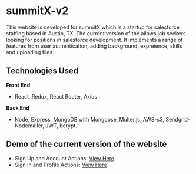 # summitX-v2

This website is developed for summitX which is a startup for salesforce staffing based in Austin, TX. The current version of the allows job seekers looking for positions in salesforce development. It implements a range of features from user authentication, adding background, expreience, skills and uploading files.  

## Technologies Used

**Front End**
- React, Redux, React Router, Axios

**Back End**
- Node, Express, MongoDB with Mongoose, Multer.js, AWS-s3, Sendgrid-Nodemailer, JWT, bcrypt.

## Demo of the current version of the website

- Sign Up and Account Actions: [View Here](https://drive.google.com/file/d/19OBJ70rAGlrYVYg3bSfZx2l-YpjBYgHe/view?usp=sharing)
- Sign In and Profile Actions: [View Here](https://drive.google.com/file/d/13AZYk6ZaGOgHivKNg9GPZaOBbokE1Y12/view?usp=sharing)
